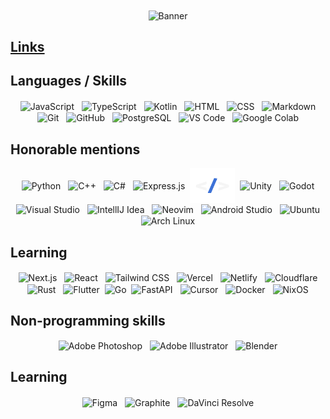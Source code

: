 <div align="center">
 <picture>
  <source media="(prefers-color-scheme: dark)" srcset="logo_text_white.svg" height="96px" align="center">
  <source media="(prefers-color-scheme: light)" srcset="logo_text.svg" height="96px" align="center">
  <img alt="Banner" src="logo_text.svg" height="96px" align="center">
 </picture>
</div>


## [Links](https://links.vortygon.space/)


## Languages / Skills

<div float="left" align="center">
 <img alt="JavaScript" title="JavaScript" src="https://svgl.app/library/javascript.svg" height="56px" width="56px" hspace="4" align="center">
 <img alt="TypeScript" title="TypeScript" src="https://svgl.app/library/typescript.svg" height="56px" width="56px" hspace="4" align="center">
 <img alt="Kotlin" title="Kotlin" src="https://svgl.app/library/kotlin.svg" height="56px" width="56px" hspace="4" align="center">
 <img alt="HTML" title="HTML" src="https://svgl.app/library/html5.svg" height="56px" width="56px" hspace="4" align="center">
 <img alt="CSS" title="CSS" src="https://svgl.app/library/css_old.svg" height="56px" width="56px" hspace="4" align="center">
 <img alt="Markdown" title="Markdown" src="https://svgl.app/library/markdown-dark.svg" height="56px" width="56px" hspace="4" align="center">
 <img alt="Git" title="Git" src="https://svgl.app/library/git.svg" height="56px" width="56px" hspace="4" align="center">
 <img alt="GitHub" title="GitHub" src="https://svgl.app/library/github_dark.svg" height="56px" width="56px" hspace="4" align="center">
 <img alt="PostgreSQL" title="PostgreSQL" src="https://svgl.app/library/postgresql.svg" height="56px" width="56px" hspace="4" align="center">
 <img alt="VS Code" title="VS Code" src="https://svgl.app/library/vscode.svg" height="56px" width="56px" hspace="4" align="center">
 <img alt="Google Colab" title="Google Colab" src="https://img.icons8.com/?size=100&id=lOqoeP2Zy02f&format=png" height="56px" width="56px" hspace="4" align="center">
 
 <!-- For future
 -->
</div>


## Honorable mentions

<div float="left" align="center">
 <img alt="Python" title="Python" src="https://svgl.app/library/python.svg" height="56px" width="56px" hspace="4" align="center">
 <img alt="C++" title="C++" src="https://svgl.app/library/c-plusplus.svg" height="56px" width="56px" hspace="4" align="center">
 <img alt="C#" title="C#" src="https://svgl.app/library/csharp.svg" height="56px" width="56px" hspace="4" align="center">
 <img alt="Express.js" title="Express.js" src="https://svgl.app/library/expressjs_dark.svg" height="56px" width="56px" hspace="4" align="center">
 <img alt="HTMX" title="HTMX" src="https://github.com/bestofjs/bestofjs/blob/master/apps/web/public/logos/htmx.dark.svg" width="72px" height="56px" hspace="-4" align="center">
 <img alt="Unity" title="Unity" src="https://svgl.app/library/unity_dark.svg" height="56px" width="56px" hspace="4" align="center">
 <img alt="Godot" title="Godot" src="https://svgl.app/library/godot_engine.svg" height="56px" width="56px" hspace="4" align="center">
 <img alt="Visual Studio" title="Visual Studio" src="https://svgl.app/library/visual-studio.svg" height="56px" width="56px" hspace="4" align="center">
 <img alt="IntellIJ Idea" title="IntellIJ Idea" src="https://svgl.app/library/intellijidea.svg" height="56px" width="56px" hspace="4" align="center">
 <img alt="Neovim" title="Neovim" src="https://svgl.app/library/neovim.svg" height="56px" width="56px" hspace="4" align="center">
 <img alt="Android Studio" title="Android Studio" src="https://upload.wikimedia.org/wikipedia/commons/5/51/Android_Studio_Logo_2024.svg" height="56px" width="56px" hspace="4" align="center">
 <img alt="Ubuntu" title="Cursor" src="https://svgl.app/library/ubuntu.svg" height="56px" width="56px" hspace="4" align="center">
 <img alt="Arch Linux" title="Arch Linux" src="https://upload.wikimedia.org/wikipedia/commons/1/13/Arch_Linux_%22Crystal%22_icon.svg" height="56px" width="56px" hspace="4" align="center">

 <!-- For future
 <img alt="Unreal Engine" title="Unreal Engine" src="https://svgl.app/library/unreal_engine_dark.svg" height="56px" width="56px" hspace="4" align="center">
 <img alt="Ollama" title="Ollama" src="https://svgl.app/library/ollama_dark.svg" height="56px" width="56px" hspace="4" align="center">
 <img alt="Open WebUI" title="Open WebUI" src="https://svgl.app/library/openwebui.svg" height="56px" width="56px" hspace="4" align="center">
 -->
</div>


## Learning

<div float="left" align="center">
 <img alt="Next.js" title="Next.js" src="https://svgl.app/library/nextjs_icon_dark.svg" height="56px" width="56px" hspace="4" align="center">
 <img alt="React" title="React" src="https://svgl.app/library/react_light.svg" height="56px" width="56px" hspace="4" align="center">
 <img alt="Tailwind CSS" title="Tailwind CSS" src="https://svgl.app/library/tailwindcss.svg" height="56px" width="56px" hspace="4" align="center">
 <img alt="Vercel" title="Vercel" src="https://svgl.app/library/vercel_dark.svg" height="48px" width="56px" hspace="4" align="center">
 <img alt="Netlify" title="Netlify" src="https://svgl.app/library/netlify.svg" height="56px" width="56px" hspace="4" align="center">
 <img alt="Cloudflare" title="Cloudflare" src="https://svgl.app/library/cloudflare.svg" height="56px" width="56px" hspace="4" align="center">
 <img alt="Rust" title="Rust" src="https://svgl.app/library/rust_dark.svg" height="56px" width="56px" hspace="4" align="center">
 <img alt="Flutter" title="Flutter" src="https://svgl.app/library/flutter.svg" height="48px" oject="cover" hspace="4" align="center">
 <img alt="Go" title="Go" src="https://svgl.app/library/golang_dark.svg" width="62px" hspace="0"  align="center">
 <img alt="FastAPI" title="FastAPI" src="https://svgl.app/library/fastapi.svg" height="56px" width="56px" hspace="4" align="center">
 <img alt="Cursor" title="Cursor" src="https://svgl.app/library/cursor_dark.svg" height="56px" width="56px" hspace="4" align="center">
 <img alt="Docker" title="Docker" src="https://svgl.app/library/docker.svg" height="56px" width="56px" hspace="4" align="center">
 <img alt="NixOS" title="NixOS" src="https://icon.icepanel.io/Technology/svg/NixOS.svg" height="56px" width="56px" hspace="4" align="center">
 
 <!-- For future
 <img alt="TanStack" title="TanStack" src="https://svgl.app/library/tanstack.svg" height="56px" width="56px" hspace="4" align="center">
 <img alt="T3 Stack" title="T3 Stack" src="https://svgl.app/library/t3-light.svg" height="56px" width="56px" hspace="4" align="center">
 <img alt="Vite" title="Vite" src="https://svgl.app/library/vitejs.svg" height="56px" width="56px" hspace="4" align="center">
 <img alt="ReactRouter" title="ReactRouter" src="https://svgl.app/library/reactrouter.svg" height="56px" width="56px" hspace="4" align="center">
 <img alt="Supabase" title="Supabase" src="https://svgl.app/library/supabase.svg" height="56px" width="56px" hspace="4" align="center">
 <img alt="Tauri" title="Tauri" src="https://svgl.app/library/tauri.svg" height="56px" width="56px" hspace="4" align="center">
 <img alt="KubernetKuberneteses" title="Kubernetes" src="https://svgl.app/library/kubernetes.svg" height="56px" width="56px" hspace="4" align="center">
 -->
</div>


## Non-programming skills

<div float="left" align="center">
 <img alt="Adobe Photoshop" title="Adobe Photoshop" src="https://svgl.app/library/photoshop.svg" height="56px" width="56px" hspace="4" align="center">
 <img alt="Adobe Illustrator" title="Adobe Illustrator" src="https://svgl.app/library/illustrator.svg" height="56px" width="56px" hspace="4" align="center">
 <img alt="Blender" title="Blender" src="https://svgl.app/library/blender.svg" height="56px" width="56px" hspace="4" align="center">

 <!-- For future
 -->
</div>


## Learning

<div float="left" align="center">
 <img alt="Figma" title="Figma" src="https://svgl.app/library/figma.svg" height="56px" width="56px" hspace="4" align="center">
 <img alt="Graphite" title="Graphite" src="https://static.graphite.rs/logos/graphite-logo-color.svg" height="56px" width="56px" hspace="4" align="center">
 <img alt="DaVinci Resolve" title="DaVinci Resolve" src="https://upload.wikimedia.org/wikipedia/commons/4/4d/DaVinci_Resolve_Studio.png" height="56px" width="56px" hspace="4" align="center">

 <!-- For future
 -->
</div>

<!--
## My projects
[<kbd> <br> Portfolio <br> </kbd>](https://www.neeucraft.ru/)
[<kbd> <br> NeeuCraft <br> </kbd>](https://www.neeucraft.ru/)
-->
